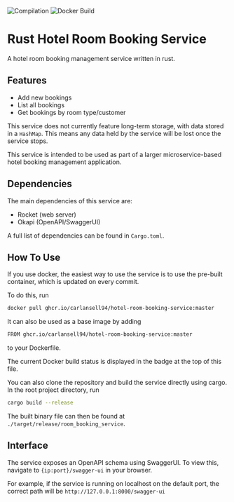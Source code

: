 ![Compilation](https://github.com/carlansell94/hotel-room-booking-service/actions/workflows/rust.yml/badge.svg)
![Docker Build](https://github.com/carlansell94/hotel-room-booking-service/actions/workflows/docker-publish.yml/badge.svg)

# Rust Hotel Room Booking Service

A hotel room booking management service written in rust.

## Features

* Add new bookings
* List all bookings
* Get bookings by room type/customer

This service does not currently feature long-term storage, with data stored in a ```HashMap```. This means any data held by the service will be lost once the service stops.

This service is intended to be used as part of a larger microservice-based hotel booking management application.

## Dependencies

The main dependencies of this service are:

* Rocket (web server)
* Okapi (OpenAPI/SwaggerUI)

A full list of dependencies can be found in ```Cargo.toml```.

## How To Use

If you use docker, the easiest way to use the service is to use the pre-built container, which is updated on every commit.

To do this, run

```sh
docker pull ghcr.io/carlansell94/hotel-room-booking-service:master
```

It can also be used as a base image by adding

```sh
FROM ghcr.io/carlansell94/hotel-room-booking-service:master
```

to your Dockerfile.

The current Docker build status is displayed in the badge at the top of this file.

You can also clone the repository and build the service directly using cargo. In the root project directory, run

```sh
cargo build --release
```

The built binary file can then be found at ```./target/release/room_booking_service```.

## Interface

The service exposes an OpenAPI schema using SwaggerUI. To view this, navigate to ```{ip:port}/swagger-ui``` in your browser.

For example, if the service is running on localhost on the default port, the correct path will be ```http://127.0.0.1:8000/swagger-ui```
